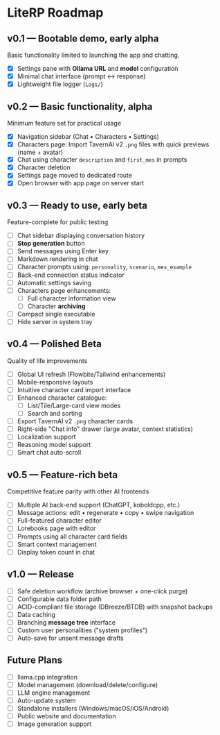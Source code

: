 ﻿# LiteRP Roadmap

## v0.1 — Bootable demo, early alpha
Basic functionality limited to launching the app and chatting.
- [x] Settings pane with **Ollama URL** and **model** configuration
- [x] Minimal chat interface (prompt ↔ response)
- [x] Lightweight file logger (`Logs/`)

## v0.2 — Basic functionality, alpha
Minimum feature set for practical usage
- [x] Navigation sidebar (Chat • Characters • Settings)
- [x] Characters page: Import TavernAI v2 `.png` files with quick previews (name + avatar)
- [x] Chat using character `description` and `first_mes` in prompts
- [x] Character deletion
- [x] Settings page moved to dedicated route
- [x] Open browser with app page on server start

## v0.3 — Ready to use, early beta
Feature-complete for public testing
- [ ] Chat sidebar displaying conversation history
- [ ] **Stop generation** button
- [ ] Send messages using Enter key
- [ ] Markdown rendering in chat
- [ ] Character prompts using: `personality`, `scenario`, `mes_example`
- [ ] Back-end connection status indicator
- [ ] Automatic settings saving
- [ ] Characters page enhancements:
  - [ ] Full character information view
  - [ ] Character **archiving**
- [ ] Compact single executable
- [ ] Hide server in system tray

## v0.4 — Polished Beta
Quality of life improvements
- [ ] Global UI refresh (Flowbite/Tailwind enhancements)
- [ ] Mobile-responsive layouts
- [ ] Intuitive character card import interface
- [ ] Enhanced character catalogue:
  - [ ] List/Tile/Large-card view modes
  - [ ] Search and sorting
- [ ] Export TavernAI v2 `.png` character cards
- [ ] Right-side "Chat info" drawer (large avatar, context statistics)
- [ ] Localization support
- [ ] Reasoning model support
- [ ] Smart chat auto-scroll

## v0.5 — Feature-rich beta
Competitive feature parity with other AI frontends
- [ ] Multiple AI back-end support (ChatGPT, koboldcpp, etc.)
- [ ] Message actions: edit • regenerate • copy • swipe navigation
- [ ] Full-featured character editor
- [ ] Lorebooks page with editor
- [ ] Prompts using all character card fields
- [ ] Smart context management
- [ ] Display token count in chat

## v1.0 — Release
- [ ] Safe deletion workflow (archive browser + one-click purge)
- [ ] Configurable data folder path
- [ ] ACID-compliant file storage (DBreeze/BTDB) with snapshot backups
- [ ] Data caching
- [ ] Branching **message tree** interface
- [ ] Custom user personalities ("system profiles")
- [ ] Auto-save for unsent message drafts

## Future Plans
- [ ] llama.cpp integration
- [ ] Model management (download/delete/configure)
- [ ] LLM engine management
- [ ] Auto-update system
- [ ] Standalone installers (Windows/macOS/iOS/Android)
- [ ] Public website and documentation
- [ ] Image generation support